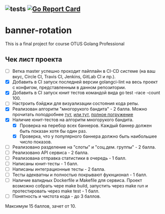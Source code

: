 ![tests](https://github.com/FedoseevAlex/banner-rotation/actions/workflows/tests.yml/badge.svg)
[![Go Report Card](https://goreportcard.com/badge/github.com/FedoseevAlex/banner-rotation)](https://goreportcard.com/report/github.com/FedoseevAlex/banner-rotation)
--------------

# banner-rotation
This is a final project for course OTUS Golang Professional

## Чек лист проекта
- [ ] Ветка master успешно проходит пайплайн в CI-CD системе (на ваш вкус, Circle CI, Travis CI, Jenkins, GitLab CI и пр.).
- [x] Добавить в CI запуск последней версии golangci-lint на весь проект с конфигом, представленным в данном репозитории.
- [x] Добавить в CI запуск юнит тестов командой вида go test -race -count 100.
- [ ] Настроить бэйджи для визуализации состояния кода репы.
- [x] Реализован алгоритм "многорукого бандита" - 2 балла.
    Можно прочитать поподробнее [тут](https://lilianweng.github.io/lil-log/2018/01/23/the-multi-armed-bandit-problem-and-its-solutions.html), [или тут](https://www.optimizely.com/optimization-glossary/multi-armed-bandit/), [полное погружение](https://arxiv.org/pdf/1904.07272.pdf)
- [x] Наличие юнит-тестов на алгоритм многорукого бандита.
    - [x] Проверка на перебор всех баннеров. Каждый баннер должен быть показан хотя бы один раз.
    - [x] Проверка, что у популярного баннера должно быть наибольшее число показов.
- [ ] Реализовано разделение на "слоты" и "соц.дем. группы" - 2 балла.
- [ ] Реализовано API сервиса - 2 балла.
- [ ] Реализована отправка статистики в очередь - 1 балл.
- [ ] Написаны юнит-тесты - 1 балл.
- [ ] Написаны интеграционные тесты - 2 балла.
- [ ] Тесты адекватны и полностью покрывают фукнционал - 1 балл.
- [ ] Наличие валидных Dockerfile и Makefile для сервиса. Проект возможно собрать чере make build, запустить через make run и протестировать через make test - 1 балл.
- [ ] Понятность и чистота кода - до 3 баллов.

Максимум 15 баллов, зачет от 10.